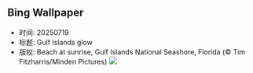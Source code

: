 ## Bing Wallpaper
- 时间: 20250719
- 标题: Gulf Islands glow
- 版权: Beach at sunrise, Gulf Islands National Seashore, Florida (© Tim Fitzharris/Minden Pictures)
![](https://cn.bing.com/th?id=OHR.FloridaSeashore_EN-US9038929616_UHD.jpg&rf=LaDigue_UHD.jpg&pid=hp&w=3840&h=2160&rs=1&c=4)
